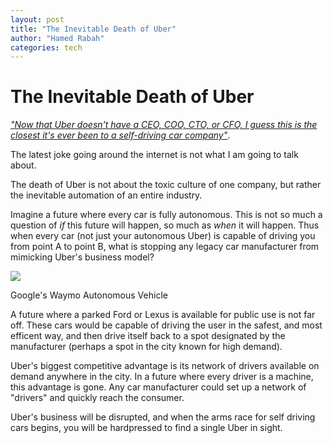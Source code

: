 ```yaml
---
layout: post
title: "The Inevitable Death of Uber"
author: "Hamed Rabah"
categories: tech
---
```


The Inevitable Death of Uber
============================


[*"Now that Uber doesn't have a CEO, COO, CTO, or CFO, I guess this is the closest it's ever been to a self-driving car company"*](https://www.linkedin.com/feed/update/urn:li:activity:6280583287664705536).

The latest joke going around the internet is not what I am going to talk about.

The death of Uber is not about the toxic culture of one company, but rather the inevitable automation of an entire industry.

Imagine a future where every car is fully autonomous. This is not so much a question of *if* this future will happen, so much as *when* it will happen. Thus when every car (not just your autonomous Uber) is capable of driving you from point A to point B, what is stopping any legacy car manufacturer from mimicking Uber's business model?

![](https://miro.medium.com/max/824/1*RgwdjLOBjAYdnzEA0N3Tig.jpeg)

Google's Waymo Autonomous Vehicle

A future where a parked Ford or Lexus is available for public use is not far off. These cars would be capable of driving the user in the safest, and most efficent way, and then drive itself back to a spot designated by the manufacturer (perhaps a spot in the city known for high demand).

Uber's biggest competitive advantage is its network of drivers available on demand anywhere in the city. In a future where every driver is a machine, this advantage is gone. Any car manufacturer could set up a network of "drivers" and quickly reach the consumer.

Uber's business will be disrupted, and when the arms race for self driving cars begins, you will be hardpressed to find a single Uber in sight.
